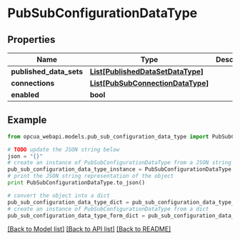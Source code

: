 # PubSubConfigurationDataType


## Properties
Name | Type | Description | Notes
------------ | ------------- | ------------- | -------------
**published_data_sets** | [**List[PublishedDataSetDataType]**](PublishedDataSetDataType.md) |  | [optional] 
**connections** | [**List[PubSubConnectionDataType]**](PubSubConnectionDataType.md) |  | [optional] 
**enabled** | **bool** |  | [optional] 

## Example

```python
from opcua_webapi.models.pub_sub_configuration_data_type import PubSubConfigurationDataType

# TODO update the JSON string below
json = "{}"
# create an instance of PubSubConfigurationDataType from a JSON string
pub_sub_configuration_data_type_instance = PubSubConfigurationDataType.from_json(json)
# print the JSON string representation of the object
print PubSubConfigurationDataType.to_json()

# convert the object into a dict
pub_sub_configuration_data_type_dict = pub_sub_configuration_data_type_instance.to_dict()
# create an instance of PubSubConfigurationDataType from a dict
pub_sub_configuration_data_type_form_dict = pub_sub_configuration_data_type.from_dict(pub_sub_configuration_data_type_dict)
```
[[Back to Model list]](../README.md#documentation-for-models) [[Back to API list]](../README.md#documentation-for-api-endpoints) [[Back to README]](../README.md)


